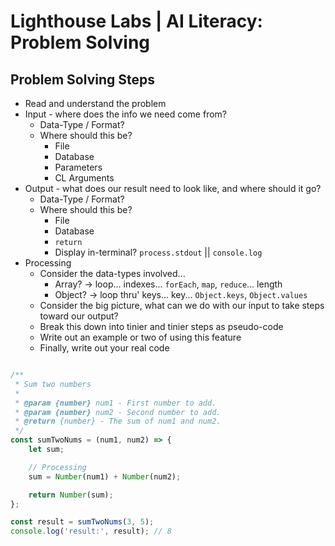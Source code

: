 # Lighthouse Labs | AI Literacy: Problem Solving

## Problem Solving Steps

* Read and understand the problem
* Input - where does the info we need come from?
    * Data-Type / Format?
    * Where should this be?
        * File
        * Database
        * Parameters
        * CL Arguments
* Output - what does our result need to look like, and where should it go?
    * Data-Type / Format?
    * Where should this be?
        * File
        * Database
        * `return`
        * Display in-terminal? `process.stdout` || `console.log`
* Processing
    * Consider the data-types involved...
        * Array? -> loop... indexes... `forEach`, `map`, `reduce`... length
        * Object? -> loop thru' keys... key... `Object.keys`, `Object.values`
    * Consider the big picture, what can we do with our input to take steps toward our output?
    * Break this down into tinier and tinier steps as pseudo-code
    * Write out an example or two of using this feature
    * Finally, write out your real code


```js

/**
 * Sum two numbers
 * 
 * @param {number} num1 - First number to add.
 * @param {number} num2 - Second number to add.
 * @return {number} - The sum of num1 and num2.
 */
const sumTwoNums = (num1, num2) => {
    let sum;

    // Processing
    sum = Number(num1) + Number(num2);

    return Number(sum);
};

const result = sumTwoNums(3, 5);
console.log('result:', result); // 8

```
